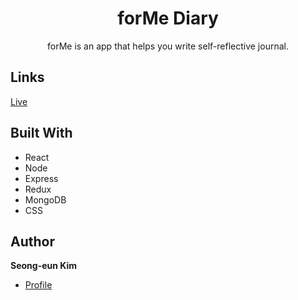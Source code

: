


<h1 align="center">forMe Diary</h1>

<p align="center">forMe is an app that helps you write self-reflective journal. </p>

## Links

[Live](https://vast-dusk-72231.herokuapp.com/)


## Built With

- React
- Node
- Express
- Redux
- MongoDB
- CSS


## Author

**Seong-eun Kim**

- [Profile](https://github.com/seongeunkimmy "Seong-eun Kim")

